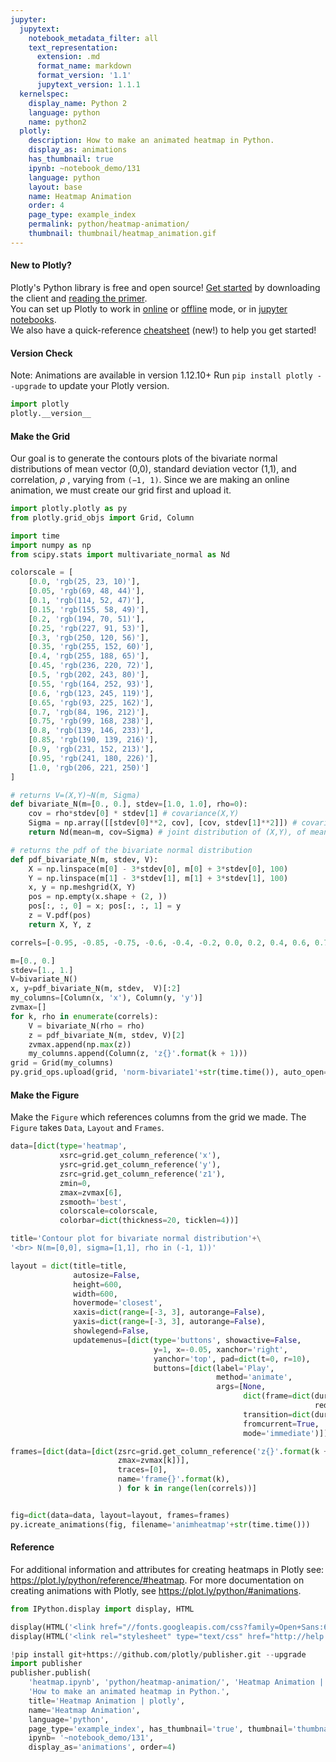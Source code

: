 ```yaml
---
jupyter:
  jupytext:
    notebook_metadata_filter: all
    text_representation:
      extension: .md
      format_name: markdown
      format_version: '1.1'
      jupytext_version: 1.1.1
  kernelspec:
    display_name: Python 2
    language: python
    name: python2
  plotly:
    description: How to make an animated heatmap in Python.
    display_as: animations
    has_thumbnail: true
    ipynb: ~notebook_demo/131
    language: python
    layout: base
    name: Heatmap Animation
    order: 4
    page_type: example_index
    permalink: python/heatmap-animation/
    thumbnail: thumbnail/heatmap_animation.gif
---
```


#### New to Plotly?
Plotly's Python library is free and open source! [Get started](https://plot.ly/python/getting-started/) by downloading the client and [reading the primer](https://plot.ly/python/getting-started/).
<br>You can set up Plotly to work in [online](https://plot.ly/python/getting-started/#initialization-for-online-plotting) or [offline](https://plot.ly/python/getting-started/#initialization-for-offline-plotting) mode, or in [jupyter notebooks](https://plot.ly/python/getting-started/#start-plotting-online).
<br>We also have a quick-reference [cheatsheet](https://images.plot.ly/plotly-documentation/images/python_cheat_sheet.pdf) (new!) to help you get started!


#### Version Check
Note: Animations are available in version 1.12.10+
Run `pip install plotly --upgrade` to update your Plotly version.

```python
import plotly
plotly.__version__
```

#### Make the Grid
Our goal is to generate the contours plots of the bivariate normal distributions of mean vector (0,0), standard deviation vector (1,1), and correlation, $\rho$ , varying from `(−1, 1)`. Since we are making an online animation, we must create our grid first and upload it.

```python
import plotly.plotly as py
from plotly.grid_objs import Grid, Column

import time
import numpy as np
from scipy.stats import multivariate_normal as Nd

colorscale = [
    [0.0, 'rgb(25, 23, 10)'],
    [0.05, 'rgb(69, 48, 44)'],
    [0.1, 'rgb(114, 52, 47)'],
    [0.15, 'rgb(155, 58, 49)'],
    [0.2, 'rgb(194, 70, 51)'],
    [0.25, 'rgb(227, 91, 53)'],
    [0.3, 'rgb(250, 120, 56)'],
    [0.35, 'rgb(255, 152, 60)'],
    [0.4, 'rgb(255, 188, 65)'],
    [0.45, 'rgb(236, 220, 72)'],
    [0.5, 'rgb(202, 243, 80)'],
    [0.55, 'rgb(164, 252, 93)'],
    [0.6, 'rgb(123, 245, 119)'],
    [0.65, 'rgb(93, 225, 162)'],
    [0.7, 'rgb(84, 196, 212)'],
    [0.75, 'rgb(99, 168, 238)'],
    [0.8, 'rgb(139, 146, 233)'],
    [0.85, 'rgb(190, 139, 216)'],
    [0.9, 'rgb(231, 152, 213)'],
    [0.95, 'rgb(241, 180, 226)'],
    [1.0, 'rgb(206, 221, 250)']
]

# returns V=(X,Y)~N(m, Sigma)
def bivariate_N(m=[0., 0.], stdev=[1.0, 1.0], rho=0):
    cov = rho*stdev[0] * stdev[1] # covariance(X,Y)
    Sigma = np.array([[stdev[0]**2, cov], [cov, stdev[1]**2]]) # covariance  matrix
    return Nd(mean=m, cov=Sigma) # joint distribution of (X,Y), of mean  vector, m, and cov matrix, Sigma

# returns the pdf of the bivariate normal distribution
def pdf_bivariate_N(m, stdev, V):
    X = np.linspace(m[0] - 3*stdev[0], m[0] + 3*stdev[0], 100)
    Y = np.linspace(m[1] - 3*stdev[1], m[1] + 3*stdev[1], 100)
    x, y = np.meshgrid(X, Y)
    pos = np.empty(x.shape + (2, ))
    pos[:, :, 0] = x; pos[:, :, 1] = y
    z = V.pdf(pos)
    return X, Y, z

correls=[-0.95, -0.85, -0.75, -0.6, -0.4, -0.2, 0.0, 0.2, 0.4, 0.6, 0.75, 0.85, 0.95]

m=[0., 0.]
stdev=[1., 1.]
V=bivariate_N()
x, y=pdf_bivariate_N(m, stdev,  V)[:2]
my_columns=[Column(x, 'x'), Column(y, 'y')]
zvmax=[]
for k, rho in enumerate(correls):
    V = bivariate_N(rho = rho)
    z = pdf_bivariate_N(m, stdev, V)[2]
    zvmax.append(np.max(z))
    my_columns.append(Column(z, 'z{}'.format(k + 1)))
grid = Grid(my_columns)
py.grid_ops.upload(grid, 'norm-bivariate1'+str(time.time()), auto_open=False)
```

#### Make the Figure
Make the `Figure` which references columns from the grid we made. The `Figure` takes `Data`, `Layout` and `Frames`.

```python
data=[dict(type='heatmap',
           xsrc=grid.get_column_reference('x'),
           ysrc=grid.get_column_reference('y'),
           zsrc=grid.get_column_reference('z1'),
           zmin=0,
           zmax=zvmax[6],
           zsmooth='best',
           colorscale=colorscale,
           colorbar=dict(thickness=20, ticklen=4))]

title='Contour plot for bivariate normal distribution'+\
'<br> N(m=[0,0], sigma=[1,1], rho in (-1, 1))'

layout = dict(title=title,
              autosize=False,
              height=600,
              width=600,
              hovermode='closest',
              xaxis=dict(range=[-3, 3], autorange=False),
              yaxis=dict(range=[-3, 3], autorange=False),
              showlegend=False,
              updatemenus=[dict(type='buttons', showactive=False,
                                y=1, x=-0.05, xanchor='right',
                                yanchor='top', pad=dict(t=0, r=10),
                                buttons=[dict(label='Play',
                                              method='animate',
                                              args=[None,
                                                    dict(frame=dict(duration=100,
                                                                    redraw=True),
                                                    transition=dict(duration=0),
                                                    fromcurrent=True,
                                                    mode='immediate')])])])

frames=[dict(data=[dict(zsrc=grid.get_column_reference('z{}'.format(k + 1)),
                        zmax=zvmax[k])],
                        traces=[0],
                        name='frame{}'.format(k),
                        ) for k in range(len(correls))]


fig=dict(data=data, layout=layout, frames=frames)
py.icreate_animations(fig, filename='animheatmap'+str(time.time()))
```

#### Reference
For additional information and attributes for creating heatmaps in Plotly see: https://plot.ly/python/reference/#heatmap.
For more documentation on creating animations with Plotly, see https://plot.ly/python/#animations.

```python
from IPython.display import display, HTML

display(HTML('<link href="//fonts.googleapis.com/css?family=Open+Sans:600,400,300,200|Inconsolata|Ubuntu+Mono:400,700" rel="stylesheet" type="text/css" />'))
display(HTML('<link rel="stylesheet" type="text/css" href="http://help.plot.ly/documentation/all_static/css/ipython-notebook-custom.css">'))

!pip install git+https://github.com/plotly/publisher.git --upgrade
import publisher
publisher.publish(
    'heatmap.ipynb', 'python/heatmap-animation/', 'Heatmap Animation | plotly',
    'How to make an animated heatmap in Python.',
    title='Heatmap Animation | plotly',
    name='Heatmap Animation',
    language='python',
    page_type='example_index', has_thumbnail='true', thumbnail='thumbnail/heatmap_animation.gif',
    ipynb= '~notebook_demo/131',
    display_as='animations', order=4)
```

```python

```
